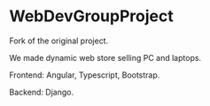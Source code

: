 # WebDevGroupProject
Fork of the original project.

We made dynamic web store selling PC and laptops.

Frontend: Angular, Typescript, Bootstrap.

Backend: Django.
